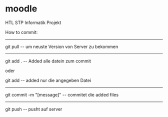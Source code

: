 # moodle
HTL STP Informatik Projekt

How to commit:

-------------------

git pull			-- um neuste Version von Server zu bekommen

-------------------

git add .  			-- Added alle datein zum commit

oder

git add <Dateiname> 		-- added nur die angegeben Datei

-------------------

git commit -m "[message]" 	-- commitet die added files

-------------------

git push			-- pusht auf server